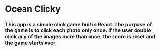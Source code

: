<h1>Ocean Clicky</h1>
<h3> This app is a simple click game buit in React. The purpose of the game is to click each photo only once. If the user double click any of the images more than once, the score is reset and the game starts over.</h3>
